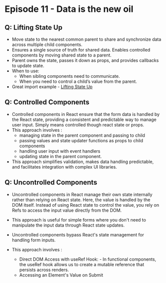 
# Episode 11 - Data is the new oil

## Q: Lifting State Up
- Move state to the nearest common parent to share and synchronize data across multiple child components.
- Ensures a single source of truth for shared data. Enables controlled components by moving shared state to a parent.
- Parent owns the state, passes it down as props, and provides callbacks to update state.
- When to use:
    - When sibling components need to communicate.
    - When you need to control a child’s value from the parent.
- Great import example - [Lifting State Up](https://react.dev/learn/sharing-state-between-components#lifting-state-up-by-example)


## Q: Controlled Components
- Controlled components in React ensure that the form data is handled by the React state, providing a consistent and predictable way to manage user input. Simply means controlled though react state or props.
- This approach involves :
    - managing state in the parent component and passing to child
    - passing values and state updater functions as props to child components
    - handling user input with event handlers
    - updating state in the parent component.
- This approach simplifies validation, makes data handling predictable, and facilitates integration with complex UI libraries.


## Q: Uncontrolled Components
- Uncontrolled components in React manage their own state internally rather than relying on React state. Here, the value is handled by the DOM itself. Instead of using React state to control the value, you rely on Refs to access the input value directly from the DOM.

- This approach is useful for simple forms where you don't need to manipulate the input data through React state updates.
- Uncontrolled components bypass React's state management for handling form inputs.
- This approach involves :
    - Direct DOM Access with useRef Hook: -  In functional components, the useRef hook allows us to create a mutable reference that persists across renders.
    - Accessing an Element's Value on Submit

